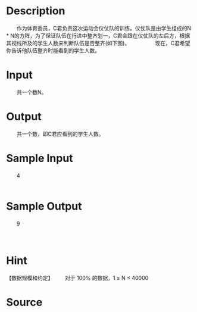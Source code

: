 
# Description

<div class="content"><p>　　作为体育委员，C君负责这次运动会仪仗队的训练。仪仗队是由学生组成的N * N的方阵，为了保证队伍在行进中整齐划一，C君会跟在仪仗队的左后方，根据其视线所及的学生人数来判断队伍是否整齐(如下图)。 　　 <img border="0" alt="" src="/source/bzoj/2190/img/aHR0cHM6Ly9seWRzeS5jb20vSnVkZ2VPbmxpbmUvaW1hZ2VzLzIxOTAuanBn.jpg"/> 　　现在，C君希望你告诉他队伍整齐时能看到的学生人数。</p></div>

# Input

<div class="content"><p>　　共一个数N。</p></div>

# Output

<div class="content"><p>　　共一个数，即C君应看到的学生人数。</p></div>

# Sample Input

<div class="content"><span class="sampledata">　　4<br/>
<br/>
</span></div>

# Sample Output

<div class="content"><span class="sampledata">　　9<br/>
<br/>
<br/>
</span></div>

# Hint

<div class="content"><p></p><p>【数据规模和约定】 　　对于 100% 的数据，1 ≤ N ≤ 40000</p><p></p></div>

# Source

<div class="content"><p><a href="problemset.php?search="></a></p></div>

